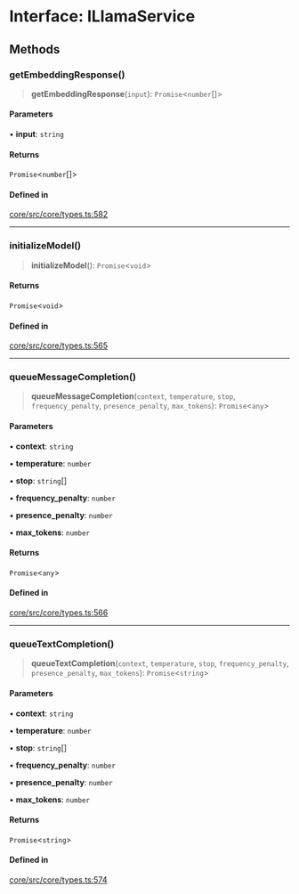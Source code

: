 # Interface: ILlamaService

## Methods

### getEmbeddingResponse()

> **getEmbeddingResponse**(`input`): `Promise`\<`number`[]\>

#### Parameters

• **input**: `string`

#### Returns

`Promise`\<`number`[]\>

#### Defined in

[core/src/core/types.ts:582](https://github.com/ai16z/eliza/blob/c96957e5a5d17e343b499dd4d46ce403856ac5bc/core/src/core/types.ts#L582)

---

### initializeModel()

> **initializeModel**(): `Promise`\<`void`\>

#### Returns

`Promise`\<`void`\>

#### Defined in

[core/src/core/types.ts:565](https://github.com/ai16z/eliza/blob/c96957e5a5d17e343b499dd4d46ce403856ac5bc/core/src/core/types.ts#L565)

---

### queueMessageCompletion()

> **queueMessageCompletion**(`context`, `temperature`, `stop`, `frequency_penalty`, `presence_penalty`, `max_tokens`): `Promise`\<`any`\>

#### Parameters

• **context**: `string`

• **temperature**: `number`

• **stop**: `string`[]

• **frequency_penalty**: `number`

• **presence_penalty**: `number`

• **max_tokens**: `number`

#### Returns

`Promise`\<`any`\>

#### Defined in

[core/src/core/types.ts:566](https://github.com/ai16z/eliza/blob/c96957e5a5d17e343b499dd4d46ce403856ac5bc/core/src/core/types.ts#L566)

---

### queueTextCompletion()

> **queueTextCompletion**(`context`, `temperature`, `stop`, `frequency_penalty`, `presence_penalty`, `max_tokens`): `Promise`\<`string`\>

#### Parameters

• **context**: `string`

• **temperature**: `number`

• **stop**: `string`[]

• **frequency_penalty**: `number`

• **presence_penalty**: `number`

• **max_tokens**: `number`

#### Returns

`Promise`\<`string`\>

#### Defined in

[core/src/core/types.ts:574](https://github.com/ai16z/eliza/blob/c96957e5a5d17e343b499dd4d46ce403856ac5bc/core/src/core/types.ts#L574)
